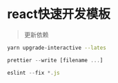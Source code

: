# react快速开发模板
> 更新依赖
```bash
yarn upgrade-interactive --lates
```
```javascript
prettier --write [filename ...]
```
```javascript
eslint --fix *.js
```